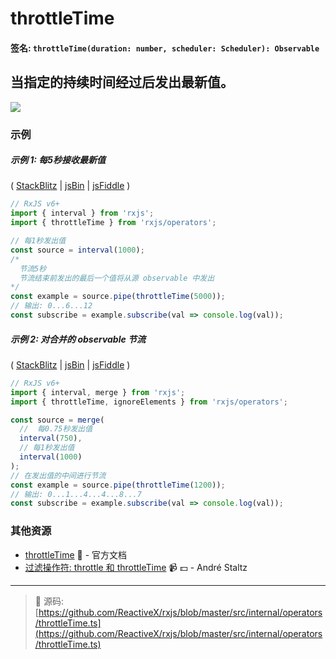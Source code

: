 # throttleTime

#### 签名: `throttleTime(duration: number, scheduler: Scheduler): Observable`

## 当指定的持续时间经过后发出最新值。

<div class="ua-ad"><a href="https://ultimateangular.com/?ref=76683_kee7y7vk"><img src="https://ultimateangular.com/assets/img/banners/ua-leader.svg"></a></div>

### 示例

##### 示例 1: 每5秒接收最新值

(
[StackBlitz](https://stackblitz.com/edit/typescript-en2zqe?file=index.ts&devtoolsheight=100)
| [jsBin](http://jsbin.com/koqujayizo/1/edit?js,console) |
[jsFiddle](https://jsfiddle.net/btroncone/4zysLc3y/) )

```js
// RxJS v6+
import { interval } from 'rxjs';
import { throttleTime } from 'rxjs/operators';

// 每1秒发出值
const source = interval(1000);
/*
  节流5秒
  节流结束前发出的最后一个值将从源 observable 中发出
*/
const example = source.pipe(throttleTime(5000));
// 输出: 0...6...12
const subscribe = example.subscribe(val => console.log(val));
```

##### 示例 2: 对合并的 observable 节流

(
[StackBlitz](https://stackblitz.com/edit/typescript-bkcjfj?file=index.ts&devtoolsheight=100)
| [jsBin](http://jsbin.com/takipadaza/edit?js,console) |
[jsFiddle](https://jsfiddle.net/btroncone/xhd1zy3m/) )

```js
// RxJS v6+
import { interval, merge } from 'rxjs';
import { throttleTime, ignoreElements } from 'rxjs/operators';

const source = merge(
  //  每0.75秒发出值
  interval(750),
  // 每1秒发出值
  interval(1000)
);
// 在发出值的中间进行节流
const example = source.pipe(throttleTime(1200));
// 输出: 0...1...4...4...8...7
const subscribe = example.subscribe(val => console.log(val));
```

### 其他资源

- [throttleTime](https://cn.rx.js.org/class/es6/Observable.js~Observable.html#instance-method-throttleTime) :newspaper: - 官方文档
- [过滤操作符: throttle 和 throttleTime](https://egghead.io/lessons/rxjs-filtering-operators-throttle-and-throttletime?course=rxjs-beyond-the-basics-operators-in-depth) :video_camera: :dollar: - André Staltz

---
> :file_folder: 源码:  [https://github.com/ReactiveX/rxjs/blob/master/src/internal/operators/throttleTime.ts](https://github.com/ReactiveX/rxjs/blob/master/src/internal/operators/throttleTime.ts)
